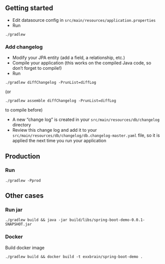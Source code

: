 ## Getting started

- Edit datasource config in
```src/main/resources/application.properties```
- Run
```
./gradlew
```

### Add changelog

- Modify your JPA entity (add a field, a relationship, etc.)
- Compile your application (this works on the compiled Java code, so
  don’t forget to compile!)
- Run
```
./gradlew diffChangelog -PrunList=diffLog
```
(or
```
./gradlew assemble diffChangelog -PrunList=diffLog
```
to compile before)
- A new “change log” is created in your
  ```src/main/resources/db/changelog``` directory
- Review this change log and add it to your
  ```src/main/resources/db/changelog/db.changelog-master.yaml``` file,
  so it is applied the next time you run your application
  
## Production

### Run
```
./gradlew -Pprod
```

## Other cases

### Run jar
```
./gradlew build && java -jar build/libs/spring-boot-demo-0.0.1-SNAPSHOT.jar
```
### Docker
Build docker image
```
./gradlew build && docker build -t exxbrain/spring-boot-demo .
```